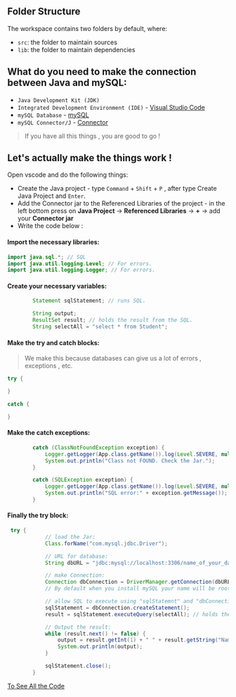 
## Folder Structure

The workspace contains two folders by default, where:

- `src`: the folder to maintain sources
- `lib`: the folder to maintain dependencies


## What do you need to make the connection between Java and mySQL:

- `Java Development Kit (JDK)` 
- `Integrated Development Environment (IDE)` - [Visual Studio Code](https://code.visualstudio.com)
- `mySQL Database` - [mySQL](https://www.mysql.com/downloads/)
- `mySQL Connector/J` - [Connector](https://dev.mysql.com/downloads/connector/j/)
> If you have all this things , you are good to go !


## Let's actually make the things work !

Open vscode and do the following things:

- Create the Java project - type `Command` + `Shift` + `P` , after type Create Java Project and `Enter`.
- Add the Connector jar to the Referenced Libraries of the project - in the left bottom press on **Java Project** -> **Referenced Libraries** -> **+** -> add your **Connector jar**
- Write the code below :


#### Import the necessary libraries:

```Java
import java.sql.*; // SQL
import java.util.logging.Level; // For errors.
import java.util.logging.Logger; // For errors.
```

#### Create your necessary variables:

```Java
        Statement sqlStatement; // runs SQL.

        String output;
        ResultSet result; // holds the result from the SQL.
        String selectAll = "select * from Student";
```

#### Make the try and catch blocks:
> We make this because databases can give us a lot of errors , exceptions , etc.

```Java
try {

}

catch {

}

```

#### Make the catch exceptions:

```Java
        catch (ClassNotFoundException exception) {
            Logger.getLogger(App.class.getName()).log(Level.SEVERE, null, exception);
            System.out.println("Class not FOUND. Check the Jar.");
        }

        catch (SQLException exception) {
            Logger.getLogger(App.class.getName()).log(Level.SEVERE, null, exception);
            System.out.println("SQL error:" + exception.getMessage());
        }
```

#### Finally the try block:

```Java
 try {
            // load the Jar:
            Class.forName("com.mysql.jdbc.Driver");

            // URL for database:
            String dbURL = "jdbc:mysql://localhost:3306/name_of_your_database";

            // make Connection:
            Connection dbConnection = DriverManager.getConnection(dbURL, "root", "");
            // By default when you install mySQL your name will be root and you will have no password, in the future consider to add a password and a name for more security.

            // allow SQL to execute using "sqlStatemnt" and "dbConnection":
            sqlStatement = dbConnection.createStatement();
            result = sqlStatement.executeQuery(selectAll); // holds the output from the SQL.

            // Output the result:
            while (result.next() != false) {
                output = result.getInt(1) + " " + result.getString("Name");
                System.out.println(output);
            }

            sqlStatement.close();
        }
```



[To See All the Code](https://github.com/Gheruha/JavaToMySQL/blob/main/src/App.java)
